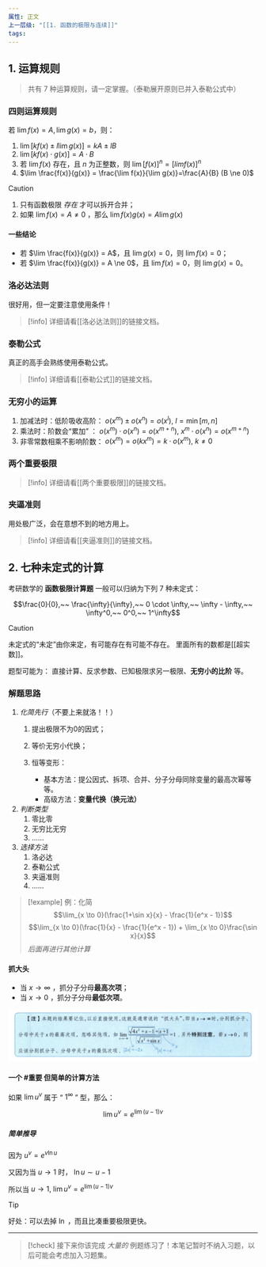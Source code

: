 ```yaml
---
属性: 正文
上一层级: "[[1. 函数的极限与连续]]"
tags:
---
```


## 1. 运算规则

> 共有 $7$ 种运算规则，请一定掌握。（泰勒展开原则已并入泰勒公式中）

### 四则运算规则

若 $\lim f(x) = A, \lim g(x) = b$，则：

1. $\lim [kf(x)\pm l\lim g(x)]=kA \pm lB$
2. $\lim [kf(x) \cdot g(x)]=A\cdot B$
3. 若 $\lim f(x)$ 存在，且 $n$ 为正整数，则 $\lim [f(x)]^n = [lim f(x)]^n$
4. $\lim \frac{f(x)}{g(x)} = \frac{\lim f(x)}{\lim g(x)}=\frac{A}{B} (B \ne 0)$

> [!caution]
> 1. 只有函数极限 *存在* 才可以拆开合并；
> 2. 如果 $\lim f(x)=A \ne 0$ ，那么 $\lim f(x)g(x)=A\lim g(x)$

#### 一些结论

- 若 $\lim \frac{f(x)}{g(x)} = A$，且 $\lim g(x) = 0$，则 $\lim f(x) = 0$；
- 若 $\lim \frac{f(x)}{g(x)} = A \ne 0$，且 $\lim f(x) = 0$，则 $\lim g(x) = 0$。

### 洛必达法则

很好用，但一定要注意使用条件！

> [!info] 
> 详细请看[[洛必达法则]]的链接文档。

### 泰勒公式

真正的高手会熟练使用泰勒公式。

> [!info] 
> 详细请看[[泰勒公式]]的链接文档。

### 无穷小的运算

1. 加减法时：低阶吸收高阶： $o(x^m) \pm o(x^n) = o(x^l),~ l = \min [m, n]$
2. 乘法时：阶数会“累加” ： $o(x^m) \cdot o(x^n) = o(x^{m+n}),~ x^m \cdot o(x^n) = o(x^{m+n})$
3. 非零常数相乘不影响阶数： $o(x^m) = o(kx^m) = k \cdot o(x^m),~ k \ne 0$

### 两个重要极限

> [!info] 
> 详细请看[[两个重要极限]]的链接文档。


### 夹逼准则

用处极广泛，会在意想不到的地方用上。

>[!info] 
> 详细请看[[夹逼准则]]的链接文档。

## 2. 七种未定式的计算

考研数学的 **函数极限计算题** 一般可以归纳为下列 $7$ 种未定式：

$$\frac{0}{0},~~ \frac{\infty}{\infty},~~ 0 \cdot \infty,~~ \infty - \infty,~~ \infty^0,~~ 0^0,~~ 1^\infty$$

> [!caution]
> 未定式的“未定”由你来定，有可能存在有可能不存在。
> 里面所有的数都是[[超实数]]。

题型可能为： 直接计算、反求参数、已知极限求另一极限、**无穷小的比阶** 等。

### 解题思路

1. *化简先行*（不要上来就洛！！）
	1. 提出极限不为0的因式；
	2. 等价无穷小代换；
	3. 恒等变形：

		- 基本方法：提公因式、拆项、合并、分子分母同除变量的最高次幂等等。
		- 高级方法：**变量代换（换元法）**
2. *判断类型*
	1. 零比零
	2. 无穷比无穷
	3. ……
3. *选择方法*
	1. 洛必达
	2. 泰勒公式
	3. 夹逼准则
	4. ……

> [!example] 
> 例：化简
> $$\lim_{x \to 0}(\frac{1+\sin x}{x} - \frac{1}{e^x - 1})$$
> $$\lim_{x \to 0}(\frac{1}{x} - \frac{1}{e^x - 1}) + \lim_{x \to 0}\frac{\sin x}{x}$$
> *后面再进行其他计算*

#### 抓大头

- 当 $x \to \infty$ ，抓分子分母**最高次项**；
- 当 $x \to 0$ ，抓分子分母**最低次项**。

![bighead](assets/big_head.jpg)

#### 一个 #重要 但简单的计算方法

如果 $\lim u^v$ 属于 “ $1^\infty$ ” 型，那么：

$$\lim u^v = e^{\lim (u-1)v}$$

##### 简单推导

因为 $u^v = e^{v\ln u}$

又因为当 $u \to 1$ 时， $\ln u \sim u-1$

所以当 $u \to 1, ~ \lim u^v = e^{\lim (u-1)v}$

>[!tip] 
> 好处：可以去掉 $\ln$ ，而且比凑重要极限更快。

---

> [!check] 
> 接下来你该完成 *大量的* 例题练习了！本笔记暂时不纳入习题，以后可能会考虑加入习题集。